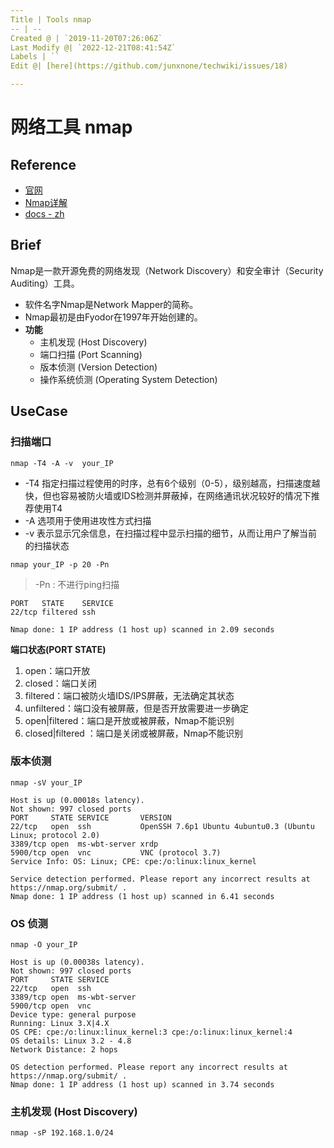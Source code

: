 ```yaml
---
Title | Tools nmap
-- | --
Created @ | `2019-11-20T07:26:06Z`
Last Modify @| `2022-12-21T08:41:54Z`
Labels | ``
Edit @| [here](https://github.com/junxnone/techwiki/issues/18)

---
```

# 网络工具 nmap

## Reference

- [官网](https://nmap.org/)
- [Nmap详解](https://blog.csdn.net/qq_36119192/article/details/82079150)
- [docs - zh](https://nmap.org/man/zh/)

## Brief

Nmap是一款开源免费的网络发现（Network Discovery）和安全审计（Security Auditing）工具。

- 软件名字Nmap是Network Mapper的简称。
- Nmap最初是由Fyodor在1997年开始创建的。
- **功能**
  - 主机发现 (Host Discovery)
  - 端口扫描 (Port Scanning)
  - 版本侦测 (Version Detection)
  - 操作系统侦测 (Operating System Detection)


## UseCase

### 扫描端口

```
nmap -T4 -A -v  your_IP
```

- -T4 指定扫描过程使用的时序，总有6个级别（0-5），级别越高，扫描速度越快，但也容易被防火墙或IDS检测并屏蔽掉，在网络通讯状况较好的情况下推荐使用T4
- -A 选项用于使用进攻性方式扫描
- -v 表示显示冗余信息，在扫描过程中显示扫描的细节，从而让用户了解当前的扫描状态

```
nmap your_IP -p 20 -Pn
```

> -Pn : 不进行ping扫描

```
PORT   STATE    SERVICE
22/tcp filtered ssh

Nmap done: 1 IP address (1 host up) scanned in 2.09 seconds
```

**端口状态(PORT STATE)**

1. open：端口开放
2. closed：端口关闭
3. filtered：端口被防火墙IDS/IPS屏蔽，无法确定其状态
4. unfiltered：端口没有被屏蔽，但是否开放需要进一步确定
5. open|filtered：端口是开放或被屏蔽，Nmap不能识别
6. closed|filtered ：端口是关闭或被屏蔽，Nmap不能识别


### 版本侦测

```
nmap -sV your_IP
```
```
Host is up (0.00018s latency).
Not shown: 997 closed ports
PORT     STATE SERVICE       VERSION
22/tcp   open  ssh           OpenSSH 7.6p1 Ubuntu 4ubuntu0.3 (Ubuntu Linux; protocol 2.0)
3389/tcp open  ms-wbt-server xrdp
5900/tcp open  vnc           VNC (protocol 3.7)
Service Info: OS: Linux; CPE: cpe:/o:linux:linux_kernel

Service detection performed. Please report any incorrect results at https://nmap.org/submit/ .
Nmap done: 1 IP address (1 host up) scanned in 6.41 seconds
```

### OS 侦测

```
nmap -O your_IP
```
```
Host is up (0.00038s latency).
Not shown: 997 closed ports
PORT     STATE SERVICE
22/tcp   open  ssh
3389/tcp open  ms-wbt-server
5900/tcp open  vnc
Device type: general purpose
Running: Linux 3.X|4.X
OS CPE: cpe:/o:linux:linux_kernel:3 cpe:/o:linux:linux_kernel:4
OS details: Linux 3.2 - 4.8
Network Distance: 2 hops

OS detection performed. Please report any incorrect results at https://nmap.org/submit/ .
Nmap done: 1 IP address (1 host up) scanned in 3.74 seconds
```

### 主机发现 (Host Discovery)

```
nmap -sP 192.168.1.0/24
```
